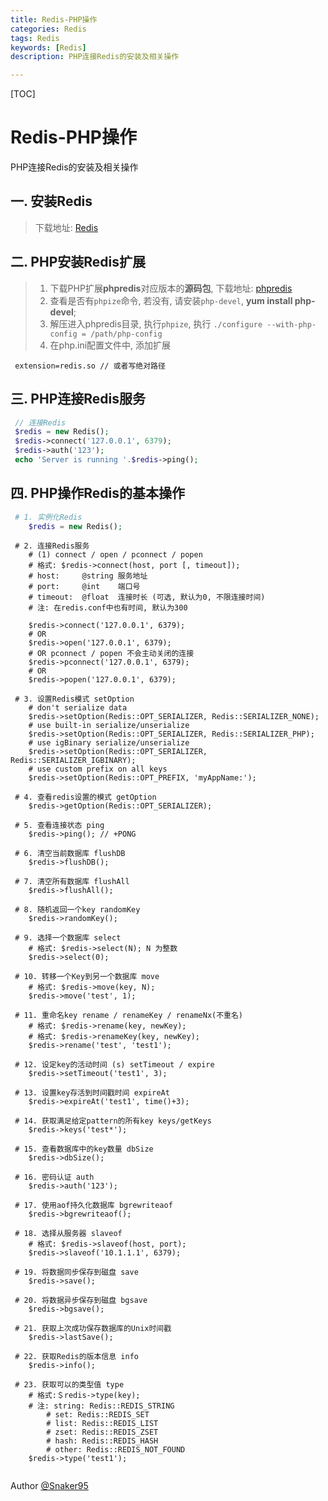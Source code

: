 ```yaml
---
title: Redis-PHP操作
categories: Redis   
tags: Redis
keywords: [Redis]
description: PHP连接Redis的安装及相关操作

---
```


[TOC]

# Redis-PHP操作
PHP连接Redis的安装及相关操作
<!--more-->
## 一. 安装Redis
> 下载地址: [Redis](http://www.redis.net.cn/download/)

## 二. PHP安装Redis扩展
> 1. 下载PHP扩展**phpredis**对应版本的**源码包**, 下载地址: [phpredis](https://github.com/phpredis/phpredis)
> 2. 查看是否有`phpize`命令, 若没有, 请安装`php-devel`, **yum install php-devel**;
> 3. 解压进入phpredis目录, 执行`phpize`, 执行 `./configure --with-php-config = /path/php-config`
> 4. 在php.ini配置文件中, 添加扩展
```
 extension=redis.so // 或者写绝对路径
```

## 三. PHP连接Redis服务
``` php
 // 连接Redis
 $redis = new Redis();
 $redis->connect('127.0.0.1', 6379);
 $redis->auth('123');
 echo 'Server is running '.$redis->ping();
```

## 四. PHP操作Redis的基本操作
``` php
 # 1. 实例化Redis
	$redis = new Redis();
```
```
 # 2. 连接Redis服务
	# (1) connect / open / pconnect / popen
	# 格式: $redis->connect(host, port [, timeout]);
	# host: 	@string 服务地址
	# port: 	@int    端口号
 	# timeout:	@float	连接时长 (可选, 默认为0, 不限连接时间)
	# 注: 在redis.conf中也有时间, 默认为300

	$redis->connect('127.0.0.1', 6379);
	# OR
	$redis->open('127.0.0.1', 6379);
	# OR pconnect / popen 不会主动关闭的连接
	$redis->pconnect('127.0.0.1', 6379);
	# OR
	$redis->popen('127.0.0.1', 6379);
```
```
 # 3. 设置Redis模式 setOption
	# don't serialize data
	$redis->setOption(Redis::OPT_SERIALIZER, Redis::SERIALIZER_NONE);
    # use built-in serialize/unserialize
	$redis->setOption(Redis::OPT_SERIALIZER, Redis::SERIALIZER_PHP);
    # use igBinary serialize/unserialize
	$redis->setOption(Redis::OPT_SERIALIZER, Redis::SERIALIZER_IGBINARY);
    # use custom prefix on all keys
	$redis->setOption(Redis::OPT_PREFIX, 'myAppName:');
```
```
 # 4. 查看redis设置的模式 getOption
	$redis->getOption(Redis::OPT_SERIALIZER);
```
```
 # 5. 查看连接状态 ping
	$redis->ping(); // +PONG
```
```
 # 6. 清空当前数据库 flushDB
	$redis->flushDB();
```
```
 # 7. 清空所有数据库 flushAll
	$redis->flushAll();
```
```
 # 8. 随机返回一个key randomKey
	$redis->randomKey();
```
```
 # 9. 选择一个数据库 select
	# 格式: $redis->select(N); N 为整数
	$redis->select(0);
```
```
 # 10. 转移一个Key到另一个数据库 move
	# 格式: $redis->move(key, N);
	$redis->move('test', 1);
```
```
 # 11. 重命名key rename / renameKey / renameNx(不重名)
	# 格式: $redis->rename(key, newKey);
	# 格式: $redis->renameKey(key, newKey);
	$redis->rename('test', 'test1');
```
```
 # 12. 设定key的活动时间 (s) setTimeout / expire
	$redis->setTimeout('test1', 3);
```
```
 # 13. 设置key存活到时间戳时间 expireAt
	$redis->expireAt('test1', time()+3);
```
```
 # 14. 获取满足给定pattern的所有key keys/getKeys
	$redis->keys('test*');
```
```
 # 15. 查看数据库中的key数量 dbSize
	$redis->dbSize();
```
```
 # 16. 密码认证 auth
	$redis->auth('123');
```
```
 # 17. 使用aof持久化数据库 bgrewriteaof
	$redis->bgrewriteaof();
```
```
 # 18. 选择从服务器 slaveof
	# 格式: $redis->slaveof(host, port);
	$redis->slaveof('10.1.1.1', 6379);
```
```
 # 19. 将数据同步保存到磁盘 save
	$redis->save();
```
```
 # 20. 将数据异步保存到磁盘 bgsave
	$redis->bgsave();
```
```
 # 21. 获取上次成功保存数据库的Unix时间戳
	$redis->lastSave();
```
```
 # 22. 获取Redis的版本信息 info
	$redis->info();
```
```
 # 23. 获取可以的类型值 type
	# 格式:＄redis->type(key);
	# 注: string: Redis::REDIS_STRING
		# set: Redis::REDIS_SET
		# list: Redis::REDIS_LIST
		# zset: Redis::REDIS_ZSET
		# hash: Redis::REDIS_HASH
		# other: Redis::REDIS_NOT_FOUND
	$redis->type('test1');
	
```

Author [@Snaker95][1]

[1]: http://www.sharedsea.com


